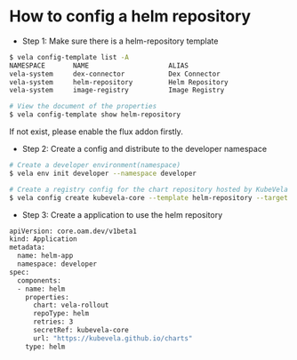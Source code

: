 # How to config a helm repository

* Step 1: Make sure there is a helm-repository template

```bash
$ vela config-template list -A
NAMESPACE       NAME                    ALIAS                                   SCOPE   SENSITIVE       CREATED-TIME                 
vela-system     dex-connector           Dex Connector                           system  false           2022-10-12 23:48:05 +0800 CST
vela-system     helm-repository         Helm Repository                         project false           2022-10-14 12:04:58 +0800 CST
vela-system     image-registry          Image Registry                          project false           2022-10-13 15:39:37 +0800 CST

# View the document of the properties
$ vela config-template show helm-repository

```

If not exist, please enable the flux addon firstly.

* Step 2: Create a config and distribute to the developer namespace

```bash
# Create a developer environment(namespace)
$ vela env init developer --namespace developer

# Create a registry config for the chart repository hosted by KubeVela team
$ vela config create kubevela-core --template helm-repository --target developer url=https://charts.kubevela.net/core
```

* Step 3: Create a application to use the helm repository

```bash
apiVersion: core.oam.dev/v1beta1
kind: Application
metadata:
  name: helm-app
  namespace: developer
spec:
  components:
  - name: helm
    properties:
      chart: vela-rollout
      repoType: helm
      retries: 3
      secretRef: kubevela-core
      url: "https://kubevela.github.io/charts"
    type: helm
```
